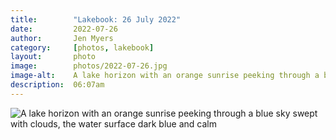 ```yaml
---
title:        "Lakebook: 26 July 2022"
date:         2022-07-26
author:       Jen Myers
category:     [photos, lakebook]
layout:       photo
image:        photos/2022-07-26.jpg
image-alt:    A lake horizon with an orange sunrise peeking through a blue sky swept with clouds, the water surface dark blue and calm
description:  06:07am
---
```


<div><img alt="A lake horizon with an orange sunrise peeking through a blue sky swept with clouds, the water surface dark blue and calm" src="{{ site.baseurl }}/images/photos/2022-07-26.jpg" /></div>
